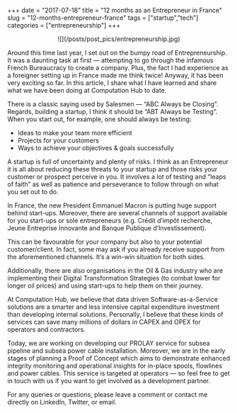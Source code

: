 +++ 
date = "2017-07-18"
title = "12 months as an Entrepreneur in France"
slug = "12-months-entrepreneur-france"
tags = ["startup","tech"]
categories = ["entrepreneurship"]
+++
<center>
![](/posts/post_pics/entrepreneurship.jpg)
</center>

Around this time last year, I set out on the bumpy road of Entrepreneurship. It was a daunting task at first — attempting to go through the infamous French Bureaucracy to create a company. Plus, the fact I had experience as a foreigner setting up in France made me think twice! Anyway, it has been very exciting so far. In this article, I share what I have learned and share what we have been doing at Computation Hub to date.

There is a classic saying used by Salesmen — “ABC Always be Closing”. Regards, building a startup, I think it should be “ABT Always be Testing”. When you start out, for example, one should always be testing:

* Ideas to make your team more efficient
* Projects for your customers
* Ways to achieve your objectives & goals successfully

A startup is full of uncertainty and plenty of risks. I think as an Entrepreneur it is all about reducing these threats to your startup and those risks your customer or prospect perceive in you. It involves a lot of testing and “leaps of faith” as well as patience and perseverance to follow through on what you set out to do.

In France, the new President Emmanuel Macron is putting huge support behind start-ups. Moreover, there are several channels of support available for you start-ups or sole entrepreneurs (e.g. Crédit d’impôt recherche, Jeune Entreprise Innovante and Banque Publique d’Investissement).

This can be favourable for your company but also to your potential customer/client. In fact, some may ask if you already receive support from the aforementioned channels. It’s a win-win situation for both sides.

Additionally, there are also organisations in the Oil & Gas industry who are implementing their Digital Transformation Strategies (to combat lower for longer oil prices) and using start-ups to help them on their journey.

At Computation Hub, we believe that data driven Software-as-a-Service solutions are a smarter and less intensive capital expenditure investment than developing internal solutions. Personally, I believe that these kinds of services can save many millions of dollars in CAPEX and OPEX for operators and contractors.

Today, we are working on developing our PROLAY service for subsea pipeline and subsea power cable installation. Moreover, we are in the early stages of planning a Proof of Concept which aims to demonstrate enhanced integrity monitoring and operational insights for in-place spools, flowlines and power cables. This service is targeted at operators — so feel free to get in touch with us if you want to get involved as a development partner.

For any queries or questions, please leave a comment or contact me directly on LinkedIn, Twitter, or email.